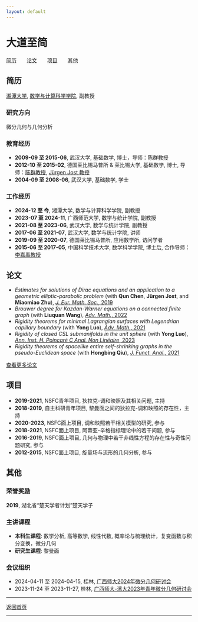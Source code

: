 ```yaml
---
layout: default
---
```


# 大道至简
[简历](#简历) &nbsp; &nbsp; &nbsp; [论文](#论文) &nbsp; &nbsp; &nbsp; [项目](#项目) &nbsp; &nbsp; &nbsp; [其他](#其他)  
 
## 简历 

[湘潭大学](https://math.xtu.edu.cn/), [数学与计算科学学院](https://math.xtu.edu.cn/), 副教授 

### 研究方向
微分几何与几何分析

### 教育经历
- **2009-09 至 2015-06**, 武汉大学, 基础数学, 博士，导师：陈群教授
- **2012-10 至 2015-02**, 德国莱比锡马普所 & 莱比锡大学, 基础数学, 博士, 导师：[陈群教授](https://maths.whu.edu.cn/info/1292/133541.htm), [Jürgen Jost 教授](https://www.mpg.de/390723/mathematics-in-the-sciences-jost)
- **2004-09 至 2008-06**, 武汉大学, 基础数学, 学士

### 工作经历
- **2024-12 至 今**, 湘潭大学, 数学与计算科学学院, 副教授
- **2023-07 至 2024-11**, 广西师范大学, 数学与统计学院, 副教授
- **2021-08 至 2023-06**, 武汉大学, 数学与统计学院, 副教授
- **2017-06 至 2021-07**, 武汉大学, 数学与统计学院, 讲师
- **2019-09 至 2020-07**, 德国莱比锡马普所, 应用数学所, 访问学者
- **2015-06 至 2017-05**, 中国科学技术大学, 数学科学学院, 博士后, 合作导师：[李嘉禹教授](http://staff.ustc.edu.cn/~jiayuli/index_cn.html)

## 论文

- <em>Estimates for solutions of Dirac equations and an application to a geometric elliptic-parabolic problem</em> (with <strong>Qun Chen</strong>, <strong>Jürgen Jost</strong>, and <strong>Miaomiao Zhu</strong>), [*J. Eur. Math. Soc.*, 2019](https://doi.org/10.4171/JEMS/847)
- <em>Brouwer degree for Kazdan-Warner equations on a connected finite graph</em> (with <strong>Liuquan Wang</strong>), [*Adv. Math.*, 2022](https://doi.org/10.1016/j.aim.2022.108422)
- <em>Rigidity theorems for minimal Lagrangian surfaces with Legendrian capillary boundary</em> (with <strong>Yong Luo</strong>), [*Adv. Math.*, 2021](https://doi.org/10.1016/j.aim.2021.108124)
- <em>Rigidity of closed CSL submanifolds in the unit sphere</em> (with <strong>Yong Luo</strong>), [*Ann. Inst. H. Poincaré C Anal. Non Linéaire*, 2023](https://doi.org/10.4171/aihpc/50)
- <em>Rigidity theorems of spacelike entire self-shrinking graphs in the pseudo-Euclidean space</em> (with <strong>Hongbing Qiu</strong>), [*J. Funct. Anal.*, 2021](https://doi.org/10.1016/j.jfa.2021.109189)

[查看更多论文](publications.md)

## 项目

- **2019-2021**, NSFC青年项目, 狄拉克-调和映照及其相关问题, 主持
- **2018-2019**, 自主科研青年项目, 黎曼面之间的狄拉克-调和映照的存在性，主持
- **2020-2023**, NSFC面上项目, 调和映照若干相关模型的研究, 参与
- **2018-2021**, NSFC面上项目, 阿蒂亚-辛格指标理论中的若干问题, 参与
- **2016-2019**, NSFC面上项目, 几何与物理中若干非线性方程的存在性与奇性问题研究, 参与
- **2012-2015**, NSFC面上项目, 旋量场与流形的几何分析, 参与

## 其他

### 荣誉奖励
**2019**, 湖北省“楚天学者计划”楚天学子

### 主讲课程
- **本科生课程**: 数学分析, 高等数学, 线性代数, 概率论与梳理统计，复变函数与积分变换，微分几何
- **研究生课程**: 黎曼面

### 会议组织
- 2024-04-11 至 2024-04-15, 桂林, [广西师大2024年微分几何研讨会](files/广西师大2024年微分几何研讨会.pdf)
- 2023-11-24 至 2023-11-27, 桂林, [广西师大-湾大2023年青年微分几何研讨会](files/广西师大-湾大2023年青年微分几何研讨会.pdf)

---
[返回首页](index.md)

---
